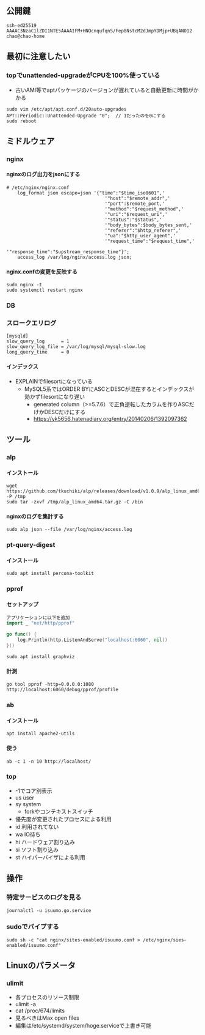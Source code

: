 ## 公開鍵
```
ssh-ed25519 AAAAC3NzaC1lZDI1NTE5AAAAIFM+HNOcnqufqnS/Fep8NstcM2dJmpYDMjp+UBqANO12 chao@chao-home
```

## 最初に注意したい

### topでunattended-upgradeがCPUを100%使っている
- 古いAMI等でaptパッケージのバージョンが遅れていると自動更新に時間がかかる
```
sudo vim /etc/apt/apt.conf.d/20auto-upgrades
APT::Periodic::Unattended-Upgrade "0";  // 1だったのを0にする
sudo reboot
```

## ミドルウェア

### nginx

#### nginxのログ出力をjsonにする

```
# /etc/nginx/nginx.conf
	log_format json escape=json '{"time":"$time_iso8601",'
                                    '"host":"$remote_addr",'
                                    '"port":$remote_port,'
                                    '"method":"$request_method",'
                                    '"uri":"$request_uri",'
                                    '"status":"$status",'
                                    '"body_bytes":$body_bytes_sent,'
                                    '"referer":"$http_referer",'
                                    '"ua":"$http_user_agent",'
                                    '"request_time":"$request_time",'
                                    '"response_time":"$upstream_response_time"}';
	access_log /var/log/nginx/access.log json;
```

#### nginx.confの変更を反映する

```
sudo nginx -t
sudo systemctl restart nginx
```
### DB

### スロークエリログ

```
[mysqld]
slow_query_log      = 1
slow_query_log_file = /var/log/mysql/mysql-slow.log
long_query_time     = 0
```

#### インデックス

- EXPLAINでfilesortになっている
  - MySQL5系ではORDER BYにASCとDESCが混在するとインデックスが効かずfilesortになり遅い
    - generated column（>=5.7.6）で正負逆転したカラムを作りASCだけかDESCだけにする
    - https://yk5656.hatenadiary.org/entry/20140206/1392097362

## ツール

### alp

#### インストール

```
wget https://github.com/tkuchiki/alp/releases/download/v1.0.9/alp_linux_amd64.tar.gz -P /tmp
sudo tar -zxvf /tmp/alp_linux_amd64.tar.gz -C /bin
```

#### nginxのログを集計する

```
sudo alp json --file /var/log/nginx/access.log
```

### pt-query-digest

#### インストール

```
sudo apt install percona-toolkit
```

### pprof

#### セットアップ
```go
アプリケーションに以下を追加
import _ "net/http/pprof"

go func() {
	log.Println(http.ListenAndServe("localhost:6060", nil))
}()
```
```
sudo apt install graphviz
```

#### 計測
```
go tool pprof -http=0.0.0.0:1080 http://localhost:6060/debug/pprof/profile
```

### ab

#### インストール

```
apt install apache2-utils
```

#### 使う

```
ab -c 1 -n 10 http://localhost/
```

### top

- -1でコア別表示
- us user
- sy system
  - forkやコンテキストスイッチ
- 優先度が変更されたプロセスによる利用
- id 利用されてない
- wa IO待ち
- hi ハードウェア割り込み
- si ソフト割り込み
- st ハイパーバイザによる利用

## 操作

### 特定サービスのログを見る
```
journalctl -u isuumo.go.service
```

### sudoでパイプする
```
sudo sh -c "cat nginx/sites-enabled/isuumo.conf > /etc/nginx/sies-enabled/isuumo.conf"
```

## Linuxのパラメータ

### ulimit

- 各プロセスのリソース制限
- ulimit -a
- cat /proc/674/limits
- 見るべきはMax open files
- 編集は/etc/systemd/system/hoge.serviceで上書き可能


